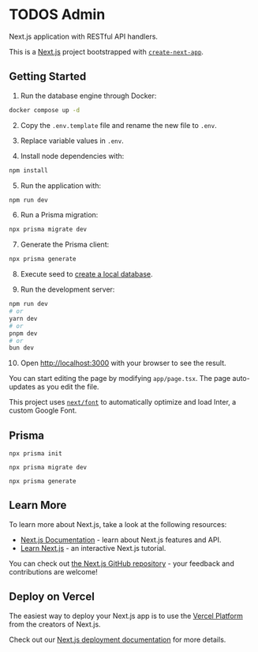# TODOS Admin

Next.js application with RESTful API handlers.

This is a [Next.js](https://nextjs.org/) project bootstrapped with [`create-next-app`](https://github.com/vercel/next.js/tree/canary/packages/create-next-app).

## Getting Started

1. Run the database engine through Docker:

```bash
docker compose up -d
```

2. Copy the `.env.template` file and rename the new file to `.env`.

3. Replace variable values in `.env`.

4. Install node dependencies with:

```bash
npm install
```

5. Run the application with:

```bash
npm run dev
```

6. Run a Prisma migration:

```bash
npx prisma migrate dev
```

7. Generate the Prisma client:

```bash
npx prisma generate
```

8. Execute seed to [create a local database](http://localhost:3000/api/seed).

9. Run the development server:

```bash
npm run dev
# or
yarn dev
# or
pnpm dev
# or
bun dev
```

10. Open [http://localhost:3000](http://localhost:3000) with your browser to see the result.

You can start editing the page by modifying `app/page.tsx`. The page auto-updates as you edit the file.

This project uses [`next/font`](https://nextjs.org/docs/basic-features/font-optimization) to automatically optimize and load Inter, a custom Google Font.

## Prisma

```
npx prisma init

npx prisma migrate dev

npx prisma generate
```

## Learn More

To learn more about Next.js, take a look at the following resources:

- [Next.js Documentation](https://nextjs.org/docs) - learn about Next.js features and API.
- [Learn Next.js](https://nextjs.org/learn) - an interactive Next.js tutorial.

You can check out [the Next.js GitHub repository](https://github.com/vercel/next.js/) - your feedback and contributions are welcome!

## Deploy on Vercel

The easiest way to deploy your Next.js app is to use the [Vercel Platform](https://vercel.com/new?utm_medium=default-template&filter=next.js&utm_source=create-next-app&utm_campaign=create-next-app-readme) from the creators of Next.js.

Check out our [Next.js deployment documentation](https://nextjs.org/docs/deployment) for more details.
